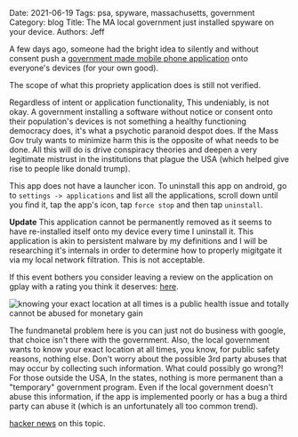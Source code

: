 Date: 2021-06-19
Tags: psa, spyware, massachusetts, government
Category: blog
Title: The MA local government just installed spyware on your device.
Authors: Jeff

A few days ago, someone had the bright idea to silently and without consent push a [government made mobile phone application](https://play.google.com/store/apps/details?id=gov.ma.covid19.exposurenotifications.v3) onto everyone's devices (for your own good).

The scope of what this propriety application does is still not verified. 

Regardless of intent or application functionality, This undeniably, is not okay. A government installing a software without notice or consent onto their population's devices is not something a healthy functioning democracy does, it's what a psychotic paranoid despot does. If the Mass Gov truly wants to minimize harm this is the opposite of what needs to be done. All this will do is drive conspiracy theories and deepen a very legitimate mistrust in the institutions that plague the USA (which helped give rise to people like donald trump).


This app does not have a launcher icon. To uninstall this app on android, go to `settings -> applications` and list all the applications, scroll down until you find it, tap the app's icon, tap `force stop` and then tap `uninstall`.

**Update**  This application cannot be permanently removed as it seems to have re-installed itself onto my device every time I uninstall it. This application is akin to persistent malware by my definitions and I will be researching it's internals in order to determine how to properly migitgate it via my local network filtration. This is not acceptable.

If this event bothers you consider leaving a review on the application on gplay with a rating you think it deserves: [here](https://play.google.com/store/apps/details?id=gov.ma.covid19.exposurenotifications.v3).

![knowing your exact location at all times is a public health issue and totally cannot be abused for monetary gain](/blog/images/mass-spyware.jpg)

The fundmanetal problem here is you can just not do business with google, that choice isn't there with the government. Also, the local government wants to know your exact location at all times, you know, for public safety reasons, nothing else. Don't worry about the possible 3rd party abuses that may occur by collecting such information. What could possibly go wrong?! For those outside the USA, In the states, nothing is more permanent than a "temporary" government program. Even if the local government doesn't abuse this information, if the app is implemented poorly or has a bug a third party can abuse it (which is an unfortunately all too common trend). 

[hacker news](https://news.ycombinator.com/item?id=27558500) on this topic.
